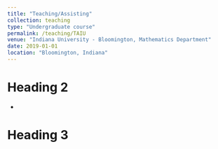 ```yaml
---
title: "Teaching/Assisting"
collection: teaching
type: "Undergraduate course"
permalink: /teaching/TAIU
venue: "Indiana University - Bloomington, Mathematics Department"
date: 2019-01-01
location: "Bloomington, Indiana"
---
```


Heading 2
======
* 
Heading 3
======